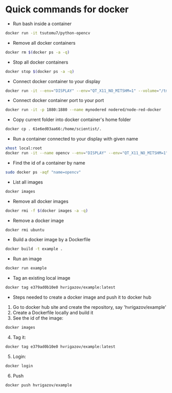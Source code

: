 # Quick commands for docker

* Run bash inside a container

```bash
docker run -it tsutomu7/python-opencv
```

* Remove all docker containers

```bash
docker rm $(docker ps -a -q)
```

* Stop all docker containers

```bash
docker stop $(docker ps -a -q)
```

* Connect docker container to your display

```bash
docker run -it --env="DISPLAY" --env="QT_X11_NO_MITSHM=1" --volume="/tmp/.X11-unix:/tmp/.X11-unix:rw" tsutomu7/python-opencv
```

* Connect docker container port to your port

```bash
docker run -it -p 1880:1880 --name mynodered nodered/node-red-docker
```

* Copy current folder into docker container's home folder

```bash
docker cp . 61e6ed03aa66:/home/scientist/.
```

* Run a container connected to your display with given name 

```bash
xhost local:root
docker run -it --name opencv --env="DISPLAY" --env="QT_X11_NO_MITSHM=1" --volume="/tmp/.X11-unix:/tmp/.X11-unix:rw"  tsutomu7/python-opencv
```

* Find the id of a container by name

```bash
sudo docker ps -aqf "name=opencv"
```

* List all images
```bash
docker images
```

* Remove all docker images

```bash
docker rmi -f $(docker images -a -q)
```

* Remove a docker image

```bash
docker rmi ubuntu
```

* Build a docker image by a Dockerfile

```bash
docker build -t example .
```

* Run an image

```bash
docker run example
```

* Tag an existing local image

```bash
docker tag e379ad0b10e0 hvrigazov/example:latest
```

* Steps needed to create a docker image and push it to docker hub

1. Go to docker hub site and create the repository, say 'hvrigazov/example'
2. Create a Dockerfile locally and build it
3. See the id of the image:
```bash
docker images
```
4. Tag it:
```bash
docker tag e379ad0b10e0 hvrigazov/example:latest
```

5. Login:
```bash
docker login
```

6. Push
```bash
docker push hvrigazov/example
```
